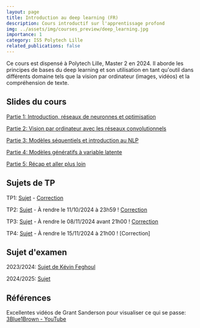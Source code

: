 ```yaml
---
layout: page
title: Introduction au deep learning (FR)
description: Cours introductif sur l'apprentissage profond
img: ../assets/img/courses_preview/deep_learning.jpg
importance: 1
category: IS5 Polytech Lille
related_publications: false
---
```


Ce cours est dispensé à Polytech Lille, Master 2 en 2024. Il aborde les principes de bases du deep learning
et son utilisation en tant qu'outil dans différents domaine tels que la vision par ordinateur (images, vidéos)
et la compréhension de texte.

## Slides du cours

[Partie 1: Introduction, réseaux de neuronnes et optimisation](../../assets/pdf/courses_slides/deep_learning/part1.pdf)

[Partie 2: Vision par ordinateur avec les réseaux convolutionnels](../../assets/pdf/courses_slides/deep_learning/part2.pdf)

[Partie 3: Modèles séquentiels et introduction au NLP](../../assets/pdf/courses_slides/deep_learning/part3.pdf)

[Partie 4: Modèles génératifs à variable latente](../../assets/pdf/courses_slides/deep_learning/part4.pdf)

[Partie 5: Récap et aller plus loin](../../assets/pdf/courses_slides/deep_learning/part5.pdf)

## Sujets de TP

TP1: [Sujet](https://drive.google.com/file/d/1_Ku_R0jJMOrhG8xHkcJl1B6IommVIbdW/view?usp=sharing) - [Correction](https://colab.research.google.com/drive/19_Gy91ZpiUh49kTMY72jSmk1WFbYP-dw?usp=sharing)

TP2: [Sujet](https://drive.google.com/file/d/1lFZz49HPL6m9XyPBlL3R-jr7uML_JIW4/view?usp=sharing) - À rendre le 11/10/2024 à 23h59 ! [Correction](https://drive.google.com/file/d/1NJaaqDgLeEJohzuvsM-R3GEGn5WC8SOu/view?usp=sharing)

TP3: [Sujet](https://drive.google.com/drive/folders/1KZY3MgUl8jqdqXVMXlpd6GmeUB8YTfUu?usp=sharing) - À rendre le 08/11/2024 avant 21h00 ! [Correction](https://drive.google.com/file/d/18NCL0hlsHCodoihfdxwpeC4v3DqwQK-Q/view?usp=sharing)

TP4: [Sujet](https://drive.google.com/file/d/1LzFspV3eWKa5yQcOhKO4LXNaUA1cHzYG/view?usp=sharing) - À rendre le 15/11/2024 à 21h00 ! [Correction]

## Sujet d'examen

2023/2024: [Sujet de Kévin Feghoul](../../assets/pdf/courses_slides/deep_learning/examen_2023.pdf)

2024/2025: [Sujet](../../assets/pdf/courses_slides/deep_learning/examen_2024.pdf)

## Références

Excellentes vidéos de Grant Sanderson pour visualiser ce qui se passe: [3Blue1Brown - YouTube](https://www.youtube.com/watch?v=aircAruvnKk&list=PLZHQObOWTQDNU6R1_67000Dx_ZCJB-3pi)

